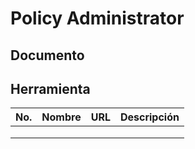 # Policy Administrator
## Documento

## Herramienta
| No. | Nombre | URL | Descripción |
|-----|--------|-----|-------------|
|     |        |     |             |
|     |        |     |             |
|     |        |     |             |
